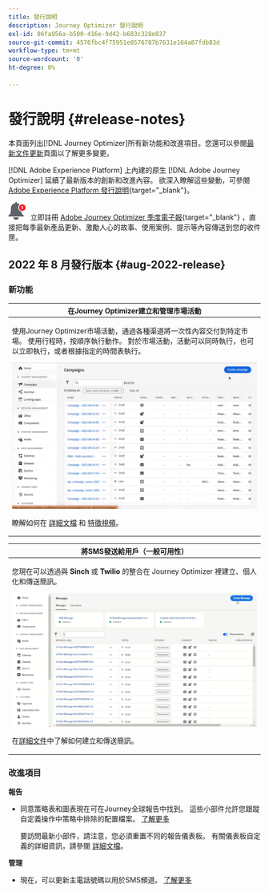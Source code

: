 ```yaml
---
title: 發行說明
description: Journey Optimizer 發行說明
exl-id: 06fa956a-b500-416e-9d42-b683c328e837
source-git-commit: 4576fbc4f75951e0576787b7631e164a87fdb83d
workflow-type: tm+mt
source-wordcount: '0'
ht-degree: 0%

---
```


# 發行說明 {#release-notes}

本頁面列出[!DNL Journey Optimizer]所有新功能和改進項目。您還可以參閱[最新文件更新](documentation-updates.md)頁面以了解更多變更。

[!DNL Adobe Experience Platform] 上內建的原生 [!DNL Adobe Journey Optimizer] 延續了最新版本的創新和改進內容。 欲深入瞭解這些變動，可參閱 [Adobe Experience Platform 發行說明](https://experienceleague.adobe.com/docs/experience-platform/release-notes/latest.html?lang=zh-Hant){target=&quot;_blank&quot;}。

![電子報](../assets/do-not-localize/nl-icon.png) 立即註冊 [Adobe Journey Optimizer 季度電子報](https://www.adobe.com/subscription/Adobe_Journey_Optimizer_NL.html){target=&quot;_blank&quot;} ，直接把每季最新產品更新、激勵人心的故事、使用案例、提示等內容傳送到您的收件匣。

## 2022 年 8 月發行版本 {#aug-2022-release}

### 新功能

<table>
<thead>
<tr>
<th><strong>在Journey Optimizer建立和管理市場活動</strong><br/></th>
</tr>
</thead>
<tbody>
<tr>
<td>
<p>使用Journey Optimizer市場活動，通過各種渠道將一次性內容交付到特定市場。 使用行程時，按順序執行動作。 對於市場活動，活動可以同時執行，也可以立即執行，或者根據指定的時間表執行。 </p>
<img src="assets/do-not-localize/campaigns.gif"/>
<p>瞭解如何在 <a href="../campaigns/get-started-with-campaigns.md">詳細文檔</a> 和 <a href="https://video.tv.adobe.com/v/346680">特徵視頻</a>。
</td>
</tr>
</tbody>
</table>

<table>
<thead>
<tr>
<th><strong>將SMS發送給用戶（一般可用性）</strong><br/></th>
</tr>
</thead>
<tbody>
<tr>
<td>
<p>您現在可以透過與 <b>Sinch</b> 或 <b>Twilio</b> 的整合在 Journey Optimizer 裡建立、個人化和傳送簡訊。</p>
<img src="assets/do-not-localize/SMS.gif"/>
<p>在<a href="../messages/create-sms.md">詳細文件</a>中了解如何建立和傳送簡訊。</p>
</td>
</tr>
</tbody>
</table>

<!--table>
<thead>
<tr>
<th><strong>New Dynamic Expression Builder</strong><br/></th>
</tr>
</thead>
<tbody>
<tr>
<td>
<p>You can now create conditional content blocks across different authoring services to personalize your content.</p>
<p>In addition to the Personalization Expression Library, the Expression Editor provides a new Conditional Rule Builder to help you design and save your content blocks.</p>
<p>For more information, refer to the <a href="../building-journeys/read-segment.md#configuring-segment-trigger-activity">detailed documentation</a>.
</td>
</tr>
</tbody>
</table-->



### 改進項目

**報告**

* 同意策略表和圖表現在可在Journey全球報告中找到。 這些小部件允許您跟蹤自定義操作中策略中排除的配置檔案。 [了解更多](../reports/journey-global-report.md#journey-global)

   要訪問最新小部件，請注意，您必須重置不同的報告儀表板。 有關儀表板自定義的詳細資訊，請參閱 [詳細文檔](../reports/global-report.md)。

**管理**

* 現在，可以更新主電話號碼以用於SMS頻道。 [了解更多](../configuration/primary-email-addresses.md)